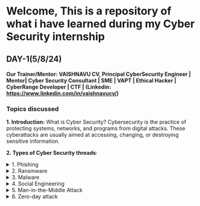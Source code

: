 # Welcome, This is a repository of what i have learned during my Cyber Security internship

## DAY-1(5/8/24)
#### Our Trainer/Mentor: VAISHNAVU CV, Principal CyberSecurity Engineer | Mentor| Cyber Security Consultant | SME | VAPT | Ethical Hacker | CyberRange Developer | CTF | (Linkedin: https://www.linkedin.com/in/vaishnavucv/)
### Topics discussed
__1. Introduction:__ What is Cyber Security?
Cybersecurity is the practice of protecting systems, networks, and programs from digital attacks. These cyberattacks are usually aimed at accessing, changing, or destroying sensitive information.

__2. Types of Cyber Security threads__: 
<details>
   <summary>1. Phishing</summary>
   <p>Uses fraudulent emails, text messages, phone calls or websites to trick people into sharing sensitive data, downloading malware or otherwise exposing themselves to cybercrime.</p>
</details>
<details>
   <summary>2. Ransmware</summary>
   <p>Malware that locks and encrypts a victim's data, files, devices or systems, rendering them inaccessible and unusable until the attacker receives a ransom payment.</p>
</details>
<details>
   <summary>3. Malware</summary>
   <p>Any intrusive software developed by cyber criminals to steal data and damage or destroy computers and computer systems.</p>
</details>                             
<details>
   <summary>4. Social Engineering</summary>
   <p>Cyber security tactic that involves tricking people into sharing sensitive information or performing actions that can compromise computer systems or steal personal information.</p>
</details>                             
<details>
   <summary>5. Man-in-the-Middle Attack</summary>
   <p>When criminals interrupt the traffic between a two-party transaction.![Imgur](https://imgur.com/u8KO4nn)</p>
</details>                 
<details>
   <summary>6. Zero-day attack</summary>
   <p>A zero-day attack takes place when hackers exploit the flaw before developers have a chance to address it.</p>
</details>            

                    




   




